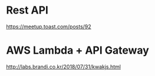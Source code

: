 # Rest API
https://meetup.toast.com/posts/92


# AWS Lambda + API Gateway
http://labs.brandi.co.kr/2018/07/31/kwakjs.html
